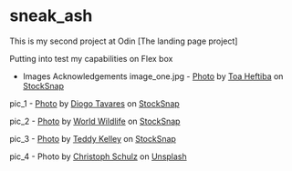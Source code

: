 # sneak_ash

This is my second project at Odin [The landing page project]

Putting into test my capabilities on Flex box


- Images Acknowledgements
image_one.jpg - <a href="https://stocksnap.io/photo/sea-ocean-5AQ9OI606F">Photo</a> by <a href="https://stocksnap.io/author/35583">Toa Heftiba</a> on <a href="https://stocksnap.io">StockSnap</a>

pic_1 - <a href="https://stocksnap.io/photo/mountaineer-mountain-KSVGQ09PJV">Photo</a> by <a href="https://stocksnap.io/author/138">Diogo Tavares</a> on <a href="https://stocksnap.io">StockSnap</a>

pic_2 - <a href="https://stocksnap.io/photo/elephants-africa-0MHZYMSGOE">Photo</a> by <a href="https://stocksnap.io/author/worldwildlife">World Wildlife</a> on <a href="https://stocksnap.io">StockSnap</a>

pic_3 - <a href="https://stocksnap.io/photo/barn-cabin-SBB7QWZJ6E">Photo</a> by <a href="https://stocksnap.io/author/22413">Teddy Kelley</a> on <a href="https://stocksnap.io">StockSnap</a>

pic_4 - Photo by <a href="https://unsplash.com/@christoph?utm_source=unsplash&utm_medium=referral&utm_content=creditCopyText">Christoph Schulz</a> on <a href="https://unsplash.com/s/photos/dubai?utm_source=unsplash&utm_medium=referral&utm_content=creditCopyText">Unsplash</a>
  









